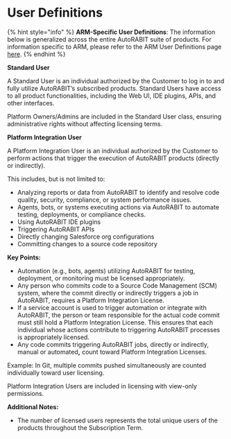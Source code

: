 # User Definitions



{% hint style="info" %}
**ARM-Specific User Definitions**: The information below is generalized across the entire AutoRABIT suite of products. For information specific to ARM, please refer to the ARM User Definitions page [here](https://knowledgebase.autorabit.com/fundamentals/faq/autorabit-platform-user-definitions/arm-user-definitions).&#x20;
{% endhint %}

**Standard User**

A Standard User is an individual authorized by the Customer to log in to and fully utilize AutoRABIT’s subscribed products. Standard Users have access to all product functionalities, including the Web UI, IDE plugins, APIs, and other interfaces.&#x20;

Platform Owners/Admins are included in the Standard User class, ensuring administrative rights without affecting licensing terms.&#x20;

**Platform Integration User**&#x20;

A Platform Integration User is an individual authorized by the Customer to perform actions that trigger the execution of AutoRABIT products (directly or indirectly). &#x20;

This includes, but is not limited to:&#x20;

* Analyzing reports or data from AutoRABIT to identify and resolve code quality, security, compliance, or system performance issues.&#x20;
* Agents, bots, or systems executing actions via AutoRABIT to automate testing, deployments, or compliance checks.&#x20;
* Using AutoRABIT IDE plugins&#x20;
* Triggering AutoRABIT APIs&#x20;
* Directly changing Salesforce org configurations&#x20;
* Committing changes to a source code repository&#x20;

**Key Points:**&#x20;

* Automation (e.g., bots, agents) utilizing AutoRABIT for testing, deployment, or monitoring must be licensed appropriately.&#x20;
* Any person who commits code to a Source Code Management (SCM) system, where the commit directly or indirectly triggers a job in AutoRABIT, requires a Platform Integration License.&#x20;
* If a service account is used to trigger automation or integrate with AutoRABIT, the person or team responsible for the actual code commit must still hold a Platform Integration License. This ensures that each individual whose actions contribute to triggering AutoRABIT processes is appropriately licensed.&#x20;
* Any code commits triggering AutoRABIT jobs, directly or indirectly, manual or automate&#x64;**,** count toward Platform Integration Licenses.&#x20;

Example: In Git, multiple commits pushed simultaneously are counted individually toward user licensing.&#x20;

Platform Integration Users are included in licensing with view-only permissions.&#x20;

**Additional Notes:**&#x20;

* The number of licensed users represents the total unique users of the products throughout the Subscription Term.

